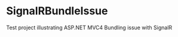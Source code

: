 SignalRBundleIssue
==================

Test project illustrating ASP.NET MVC4 Bundling issue with SignalR
